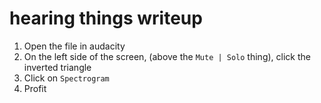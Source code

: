 # hearing things writeup

1. Open the file in audacity
2. On the left side of the screen, (above the `Mute | Solo` thing), click the inverted triangle
3. Click on `Spectrogram`
4. Profit